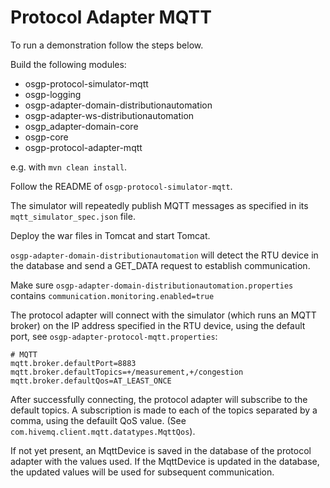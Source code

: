 <!--
SPDX-FileCopyrightText: 2023 Contributors to the GXF project

SPDX-License-Identifier: Apache-2.0
-->

# Protocol Adapter MQTT 

To run a demonstration follow the steps below.

Build the following modules:

* osgp-protocol-simulator-mqtt
* osgp-logging
* osgp-adapter-domain-distributionautomation
* osgp-adapter-ws-distributionautomation
* osgp_adapter-domain-core
* osgp-core
* osgp-protocol-adapter-mqtt

e.g. with `mvn clean install`.

Follow the README of `osgp-protocol-simulator-mqtt`. 

The simulator will repeatedly publish MQTT messages as specified in its `mqtt_simulator_spec.json` file.

Deploy the war files in Tomcat and start Tomcat. 

`osgp-adapter-domain-distributionautomation` will detect the RTU device in the database and send
a GET_DATA request to establish communication. 

Make sure `osgp-adapter-domain-distributionautomation.properties` contains `communication.monitoring.enabled=true`

The protocol adapter will connect with the simulator (which runs an MQTT broker) on the IP address specified
in the RTU device, using the default port, see `osgp-adapter-protocol-mqtt.properties`:

```
# MQTT
mqtt.broker.defaultPort=8883
mqtt.broker.defaultTopics=+/measurement,+/congestion
mqtt.broker.defaultQos=AT_LEAST_ONCE 
```

After successfully connecting, the protocol adapter will subscribe to the default topics. A subscription 
is made to each of the topics separated by a comma, using the defauilt QoS value. 
(See `com.hivemq.client.mqtt.datatypes.MqttQos`).

If not yet present, an MqttDevice is saved in the database of the protocol adapter with the values used. 
If the MqttDevice is updated in the database, the updated values will be used for subsequent communication.


